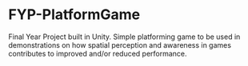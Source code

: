 # FYP-PlatformGame
Final Year Project built in Unity. 
Simple platforming game to be used in demonstrations on how spatial perception and awareness in games contributes to improved and/or reduced performance.
